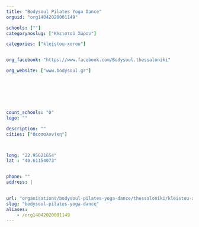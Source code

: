 ```yaml
---
title: "Bodysoul Pilates Yoga Dance"
orguid: "org14042020001149"

schools: [""]
categorynoslug: ["Κλειστού Χώρου"]

categories: ["kleistou-xorou"]


org_facebook: "https://www.facebook.com/Bodysoul.thessaloniki"

org_website: ["www.bodysoul.gr"]







count_schools: "0"
logo: ""

description: ""
cities: ["Θεσσαλονίκη"]



long: "22.95621654"
lat : "40.61154073"


phone: ""
address: |
    

url: "organisations/bodysoul-pilates-yoga-dance/thessaloniki/kleistou-xorou"
slug: "bodysoul-pilates-yoga-dance"
aliases:
    - /org14042020001149
---
```



